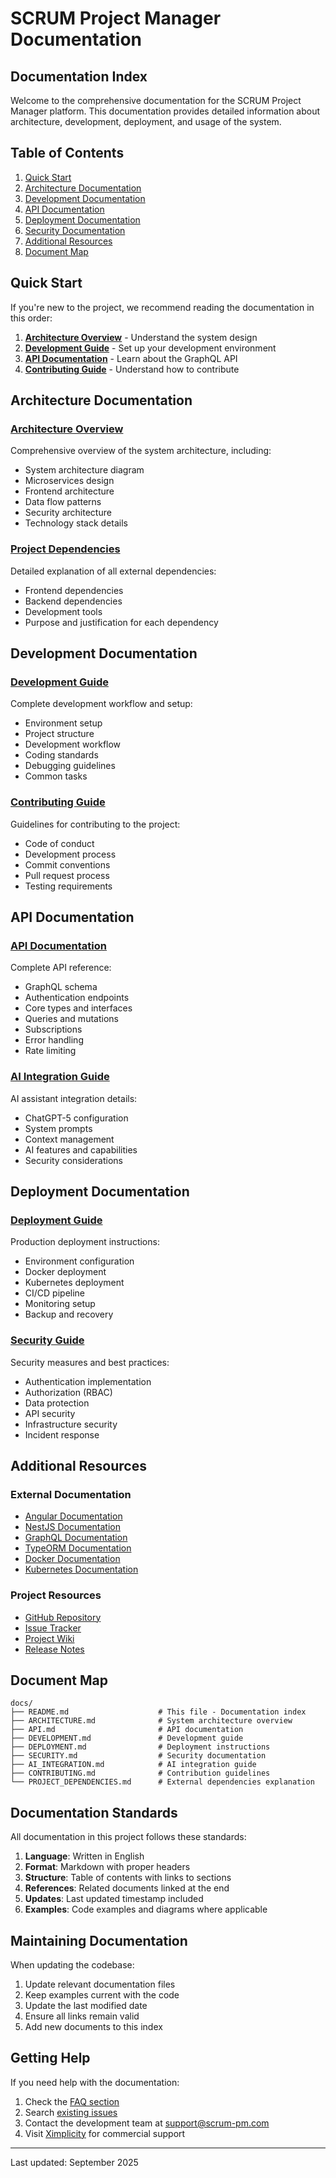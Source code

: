 # SCRUM Project Manager Documentation

## Documentation Index

Welcome to the comprehensive documentation for the SCRUM Project Manager platform. This documentation provides detailed information about architecture, development, deployment, and usage of the system.

## Table of Contents

1. [Quick Start](#quick-start)
2. [Architecture Documentation](#architecture-documentation)
3. [Development Documentation](#development-documentation)
4. [API Documentation](#api-documentation)
5. [Deployment Documentation](#deployment-documentation)
6. [Security Documentation](#security-documentation)
7. [Additional Resources](#additional-resources)
8. [Document Map](#document-map)

## Quick Start

If you're new to the project, we recommend reading the documentation in this order:

1. **[Architecture Overview](./ARCHITECTURE.md)** - Understand the system design
2. **[Development Guide](./DEVELOPMENT.md)** - Set up your development environment
3. **[API Documentation](./API.md)** - Learn about the GraphQL API
4. **[Contributing Guide](./CONTRIBUTING.md)** - Understand how to contribute

## Architecture Documentation

### [Architecture Overview](./ARCHITECTURE.md)
Comprehensive overview of the system architecture, including:
- System architecture diagram
- Microservices design
- Frontend architecture
- Data flow patterns
- Security architecture
- Technology stack details

### [Project Dependencies](./PROJECT_DEPENDENCIES.md)
Detailed explanation of all external dependencies:
- Frontend dependencies
- Backend dependencies
- Development tools
- Purpose and justification for each dependency

## Development Documentation

### [Development Guide](./DEVELOPMENT.md)
Complete development workflow and setup:
- Environment setup
- Project structure
- Development workflow
- Coding standards
- Debugging guidelines
- Common tasks

### [Contributing Guide](./CONTRIBUTING.md)
Guidelines for contributing to the project:
- Code of conduct
- Development process
- Commit conventions
- Pull request process
- Testing requirements

## API Documentation

### [API Documentation](./API.md)
Complete API reference:
- GraphQL schema
- Authentication endpoints
- Core types and interfaces
- Queries and mutations
- Subscriptions
- Error handling
- Rate limiting

### [AI Integration Guide](./AI_INTEGRATION.md)
AI assistant integration details:
- ChatGPT-5 configuration
- System prompts
- Context management
- AI features and capabilities
- Security considerations

## Deployment Documentation

### [Deployment Guide](./DEPLOYMENT.md)
Production deployment instructions:
- Environment configuration
- Docker deployment
- Kubernetes deployment
- CI/CD pipeline
- Monitoring setup
- Backup and recovery

### [Security Guide](./SECURITY.md)
Security measures and best practices:
- Authentication implementation
- Authorization (RBAC)
- Data protection
- API security
- Infrastructure security
- Incident response

## Additional Resources

### External Documentation
- [Angular Documentation](https://angular.io/docs)
- [NestJS Documentation](https://docs.nestjs.com/)
- [GraphQL Documentation](https://graphql.org/learn/)
- [TypeORM Documentation](https://typeorm.io/)
- [Docker Documentation](https://docs.docker.com/)
- [Kubernetes Documentation](https://kubernetes.io/docs/)

### Project Resources
- [GitHub Repository](https://github.com/Yoshikemolo/scrum-project-manager)
- [Issue Tracker](https://github.com/Yoshikemolo/scrum-project-manager/issues)
- [Project Wiki](https://github.com/Yoshikemolo/scrum-project-manager/wiki)
- [Release Notes](https://github.com/Yoshikemolo/scrum-project-manager/releases)

## Document Map

```
docs/
├── README.md                    # This file - Documentation index
├── ARCHITECTURE.md              # System architecture overview
├── API.md                       # API documentation
├── DEVELOPMENT.md               # Development guide
├── DEPLOYMENT.md                # Deployment instructions
├── SECURITY.md                  # Security documentation
├── AI_INTEGRATION.md            # AI integration guide
├── CONTRIBUTING.md              # Contribution guidelines
└── PROJECT_DEPENDENCIES.md      # External dependencies explanation
```

## Documentation Standards

All documentation in this project follows these standards:

1. **Language**: Written in English
2. **Format**: Markdown with proper headers
3. **Structure**: Table of contents with links to sections
4. **References**: Related documents linked at the end
5. **Updates**: Last updated timestamp included
6. **Examples**: Code examples and diagrams where applicable

## Maintaining Documentation

When updating the codebase:

1. Update relevant documentation files
2. Keep examples current with the code
3. Update the last modified date
4. Ensure all links remain valid
5. Add new documents to this index

## Getting Help

If you need help with the documentation:

1. Check the [FAQ section](https://github.com/Yoshikemolo/scrum-project-manager/wiki/FAQ)
2. Search [existing issues](https://github.com/Yoshikemolo/scrum-project-manager/issues)
3. Contact the development team at support@scrum-pm.com
4. Visit [Ximplicity](https://ximplicity.com) for commercial support

---

Last updated: September 2025
